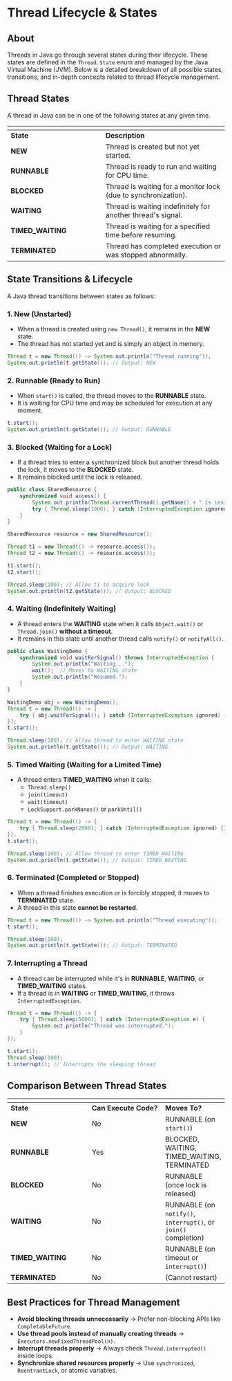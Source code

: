 # Thread Lifecycle & States

## About

Threads in Java go through several states during their lifecycle. These states are defined in the `Thread.State` enum and managed by the Java Virtual Machine (JVM). Below is a detailed breakdown of all possible states, transitions, and in-depth concepts related to thread lifecycle management.

## **Thread States**

A thread in Java can be in one of the following states at any given time.

<table data-header-hidden><thead><tr><th width="204"></th><th></th></tr></thead><tbody><tr><td><strong>State</strong></td><td><strong>Description</strong></td></tr><tr><td><strong>NEW</strong></td><td>Thread is created but not yet started.</td></tr><tr><td><strong>RUNNABLE</strong></td><td>Thread is ready to run and waiting for CPU time.</td></tr><tr><td><strong>BLOCKED</strong></td><td>Thread is waiting for a monitor lock (due to synchronization).</td></tr><tr><td><strong>WAITING</strong></td><td>Thread is waiting indefinitely for another thread's signal.</td></tr><tr><td><strong>TIMED_WAITING</strong></td><td>Thread is waiting for a specified time before resuming.</td></tr><tr><td><strong>TERMINATED</strong></td><td>Thread has completed execution or was stopped abnormally.</td></tr></tbody></table>

## **State Transitions & Lifecycle**

A Java thread transitions between states as follows:

### **1. New (Unstarted)**

* When a thread is created using `new Thread()`, it remains in the **NEW** state.
* The thread has not started yet and is simply an object in memory.

```java
Thread t = new Thread(() -> System.out.println("Thread running"));
System.out.println(t.getState()); // Output: NEW
```

### **2. Runnable (Ready to Run)**

* When `start()` is called, the thread moves to the **RUNNABLE** state.
* It is waiting for CPU time and may be scheduled for execution at any moment.

```java
t.start();
System.out.println(t.getState()); // Output: RUNNABLE
```

### **3. Blocked (Waiting for a Lock)**

* If a thread tries to enter a synchronized block but another thread holds the lock, it moves to the **BLOCKED** state.
* It remains blocked until the lock is released.

```java
public class SharedResource {
    synchronized void access() {
        System.out.println(Thread.currentThread().getName() + " is inside.");
        try { Thread.sleep(1000); } catch (InterruptedException ignored) {}
    }
}

SharedResource resource = new SharedResource();

Thread t1 = new Thread(() -> resource.access());
Thread t2 = new Thread(() -> resource.access());

t1.start();
t2.start();

Thread.sleep(100); // Allow t1 to acquire lock
System.out.println(t2.getState()); // Output: BLOCKED
```

### **4. Waiting (Indefinitely Waiting)**

* A thread enters the **WAITING** state when it calls `Object.wait()` or `Thread.join()` **without a timeout**.
* It remains in this state until another thread calls `notify()` or `notifyAll()`.

```java
public class WaitingDemo {
    synchronized void waitForSignal() throws InterruptedException {
        System.out.println("Waiting...");
        wait();  // Moves to WAITING state
        System.out.println("Resumed.");
    }
}

WaitingDemo obj = new WaitingDemo();
Thread t = new Thread(() -> {
    try { obj.waitForSignal(); } catch (InterruptedException ignored) {}
});
t.start();

Thread.sleep(100); // Allow thread to enter WAITING state
System.out.println(t.getState()); // Output: WAITING
```

### **5. Timed Waiting (Waiting for a Limited Time)**

* A thread enters **TIMED\_WAITING** when it calls:
  * `Thread.sleep()`
  * `join(timeout)`
  * `wait(timeout)`
  * `LockSupport.parkNanos()` or `parkUntil()`

```java
Thread t = new Thread(() -> {
    try { Thread.sleep(2000); } catch (InterruptedException ignored) {}
});
t.start();

Thread.sleep(100); // Allow thread to enter TIMED_WAITING
System.out.println(t.getState()); // Output: TIMED_WAITING
```

### **6. Terminated (Completed or Stopped)**

* When a thread finishes execution or is forcibly stopped, it moves to **TERMINATED** state.
* A thread in this state **cannot be restarted**.

```java
Thread t = new Thread(() -> System.out.println("Thread executing"));
t.start();

Thread.sleep(100);
System.out.println(t.getState()); // Output: TERMINATED
```

### **7. Interrupting a Thread**

* A thread can be interrupted while it's in **RUNNABLE**, **WAITING**, or **TIMED\_WAITING** states.
* If a thread is in **WAITING** or **TIMED\_WAITING**, it throws `InterruptedException`.

```java
Thread t = new Thread(() -> {
    try { Thread.sleep(5000); } catch (InterruptedException e) {
        System.out.println("Thread was interrupted.");
    }
});

t.start();
Thread.sleep(100);
t.interrupt(); // Interrupts the sleeping thread
```

## **Comparison Between Thread States**

<table data-header-hidden data-full-width="true"><thead><tr><th width="193"></th><th width="199"></th><th></th></tr></thead><tbody><tr><td><strong>State</strong></td><td><strong>Can Execute Code?</strong></td><td><strong>Moves To?</strong></td></tr><tr><td><strong>NEW</strong></td><td>No</td><td>RUNNABLE (on <code>start()</code>)</td></tr><tr><td><strong>RUNNABLE</strong></td><td>Yes</td><td>BLOCKED, WAITING, TIMED_WAITING, TERMINATED</td></tr><tr><td><strong>BLOCKED</strong></td><td>No</td><td>RUNNABLE (once lock is released)</td></tr><tr><td><strong>WAITING</strong></td><td>No</td><td>RUNNABLE (on <code>notify()</code>, <code>interrupt()</code>, or <code>join()</code> completion)</td></tr><tr><td><strong>TIMED_WAITING</strong></td><td>No</td><td>RUNNABLE (on timeout or <code>interrupt()</code>)</td></tr><tr><td><strong>TERMINATED</strong></td><td>No</td><td>(Cannot restart)</td></tr></tbody></table>

## **Best Practices for Thread Management**

* **Avoid blocking threads unnecessarily** → Prefer non-blocking APIs like `CompletableFuture`.
* **Use thread pools instead of manually creating threads** → `Executors.newFixedThreadPool(n)`.
* **Interrupt threads properly** → Always check `Thread.interrupted()` inside loops.
* **Synchronize shared resources properly** → Use `synchronized`, `ReentrantLock`, or atomic variables.
